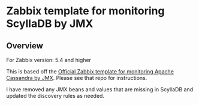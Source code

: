 # Zabbix template for monitoring ScyllaDB by JMX

## Overview

For Zabbix version: 5.4 and higher  

This is based off the [Official Zabbix template for monitoring Apache Cassandra by JMX](https://git.zabbix.com/projects/ZBX/repos/zabbix/browse/templates/db/cassandra_jmx/).  Please see that repo for instructions.  

I have removed any JMX beans and values that are missing in ScyllaDB and updated the discovery rules as needed.
